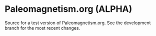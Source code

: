 # Paleomagnetism.org (ALPHA)
Source for a test version of Paleomagnetism.org. See the development branch for the most recent changes.
